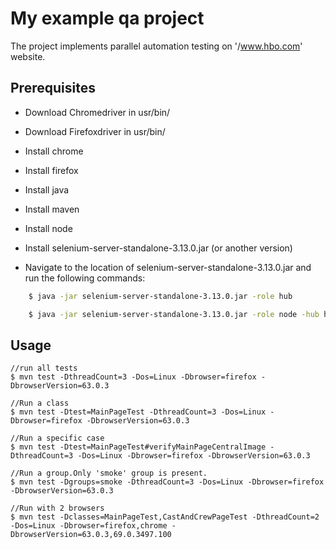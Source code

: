 # My example qa project

The project implements parallel automation testing on '/www.hbo.com' website.

## Prerequisites

 * Download Сhromedriver in usr/bin/ 
  
 * Download Firefoxdriver in usr/bin/
  
 * Install chrome 
  
 * Install firefox 

 * Install java 

 * Install maven

 * Install node
 
 * Install selenium-server-standalone-3.13.0.jar (or another version)


 * Navigate to the location of selenium-server-standalone-3.13.0.jar and run the following commands:
```bash
    $ java -jar selenium-server-standalone-3.13.0.jar -role hub

    $ java -jar selenium-server-standalone-3.13.0.jar -role node -hub http://localhost:4444/grid/register

```

## Usage

```
//run all tests
$ mvn test -DthreadCount=3 -Dos=Linux -Dbrowser=firefox -DbrowserVersion=63.0.3

//Run a class
$ mvn test -Dtest=MainPageTest -DthreadCount=3 -Dos=Linux -Dbrowser=firefox -DbrowserVersion=63.0.3

//Run a specific case
$ mvn test -Dtest=MainPageTest#verifyMainPageCentralImage -DthreadCount=3 -Dos=Linux -Dbrowser=firefox -DbrowserVersion=63.0.3

//Run a group.Only 'smoke' group is present.
$ mvn test -Dgroups=smoke -DthreadCount=3 -Dos=Linux -Dbrowser=firefox -DbrowserVersion=63.0.3

//Run with 2 browsers
$ mvn test -Dclasses=MainPageTest,CastAndCrewPageTest -DthreadCount=2 -Dos=Linux -Dbrowser=firefox,chrome -DbrowserVersion=63.0.3,69.0.3497.100

```
